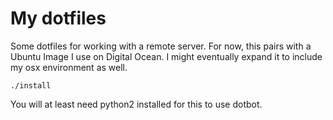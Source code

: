 My dotfiles
===========
Some dotfiles for working with a remote server. For now, this pairs with a
Ubuntu Image I use on Digital Ocean. I might eventually expand it to include my
osx environment as well.

```
./install
```
You will at least need python2 installed for this to use dotbot.
